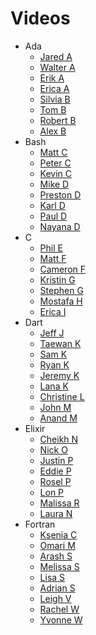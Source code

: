 # Videos
- Ada
  - [Jared A](https://youtu.be/iY3C-8cyIkk)
  - [Walter A](https://www.youtube.com/watch?v=_fnNbRrMek0)
  - [Erik A](https://www.youtube.com/watch?v=WBDzAv4_QW0&feature=youtu.be)
  - [Erica A](https://vimeo.com/135635083)
  - [Silvia B](https://www.youtube.com/watch?v=Nva1N6kCIN8&feature=youtu.be)
  - [Tom B](https://vimeo.com/135632893)
  - [Robert B](https://www.youtube.com/watch?v=3b1ZQYXR7LY)
  - [Alex B](https://www.youtube.com/watch?v=7Or0N7yewAA)
- Bash
  - [Matt C](https://www.youtube.com/watch?v=r2Z1wb13WoI&feature=youtu.be)
  - [Peter C](https://vimeo.com/135626640)
  - [Kevin C](https://vimeo.com/135631139)
  - [Mike D](https://youtu.be/cHL-dTYmMoA)
  - [Preston D](http://youtu.be/YEX-gR_jk_4)
  - [Karl D](https://www.youtube.com/watch?v=UKYUaxkQbW4)
  - [Paul D](https://www.youtube.com/watch?v=jMIVmezM8kk&feature=youtu.be)
  - [Nayana D](http://youtu.be/pRHmHZDnJdg)
- C
  - [Phil E](https://www.youtube.com/watch?v=5uDp8VasRCg)
  - [Matt F](http://youtu.be/TZazD9lnxuQ)
  - [Cameron F](https://youtu.be/BxwiZQ1Kk_M)
  - [Kristin G](http://youtu.be/Bi270ZJkjUQ)
  - [Stephen G](http://youtu.be/IP_5bRflrf0)
  - [Mostafa H](https://www.youtube.com/watch?v=tEodYwHQ950&feature=youtu.be)
  - [Erica I](http://youtu.be/Zp3AWSJdtxU)
- Dart
  - [Jeff J](https://www.youtube.com/watch?v=pxgspBMolk0&feature=youtu.be)
  - [Taewan K](https://www.youtube.com/watch?v=OZfAQVGgBfQ)
  - [Sam K](https://www.youtube.com/watch?v=8ZnvUBq0kcg)
  - [Ryan K](https://www.youtube.com/watch?v=VwIO1i7PXGA&feature=youtu.be)
  - [Jeremy K](https://youtu.be/evhKHwyFUpA)
  - [Lana K](http://youtu.be/uXQMQLqlzH8)
  - [Christine L](https://vimeo.com/135624629)
  - [John M](https://youtu.be/J65vi9mkB2c)
  - [Anand M](https://youtu.be/wEthevAEz4E)
- Elixir
  - [Cheikh N](http://youtu.be/DnmjDtS8kjM)
  - [Nick O](https://youtu.be/_f0TqbFLgJs)
  - [Justin P](https://youtu.be/aGlaDFQvXtg)
  - [Eddie P](https://www.youtube.com/watch?v=fCVe31G_Kto&feature=youtu.be)
  - [Rosel P](https://youtu.be/i0762LK9AR8)
  - [Lon P](http://youtu.be/YUlpFcEy9n0*)
  - [Malissa R](https://youtu.be/OQrEs_U3jhc)
  - [Laura N](http://youtu.be/6xT5tiIZNJ4)
- Fortran
  - [Ksenia C](https://youtu.be/VXzvubrKStk)
  - [Omari M](https://youtu.be/7V1qN4hg9Pk)
  - [Arash S](https://www.youtube.com/watch?v=t9YsRogO8S0)
  - [Melissa S](https://www.youtube.com/watch?v=p9XcmIQslpQ&feature=youtu.be)
  - [Lisa S](http://youtu.be/m3yJKUI9nvk)
  - [Adrian S](http://youtu.be/X0Q0LsmiGag)
  - [Leigh V](https://youtu.be/Ov3rY2EtU5w)
  - [Rachel W](https://youtu.be/KV-lujD3gq8)
  - [Yvonne W](https://youtu.be/Nm89-IpSxRk)
